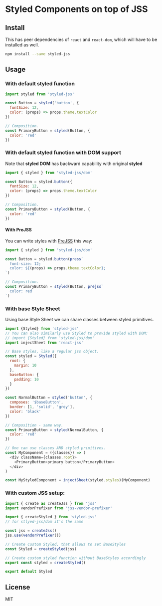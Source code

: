 # Styled Components on top of JSS

## Install

This has peer dependencies of `react` and `react-dom`, which will have to be installed as well.

```sh
npm install --save styled-jss
```

## Usage

### With default styled function

```js
import styled from 'styled-jss'

const Button = styled('button', {
  fontSize: 12,
  color: (props) => props.theme.textColor
})

// Composition.
const PrimaryButton = styled(Button, {
  color: 'red'
})
```

### With default styled function with DOM support

Note that **styled DOM** has backward capability with original **styled**

```js
import { styled } from 'styled-jss/dom'

const Button = styled.button({
  fontSize: 12,
  color: (props) => props.theme.textColor
})

// Composition.
const PrimaryButton = styled(Button, {
  color: 'red'
})
```

#### With PreJSS
You can write styles with [PreJSS](https://github.com/axept/prejss) this way:

```js
import { styled } from 'styled-jss/dom'

const Button = styled.button(press`
  font-size: 12;
  color: ${(props) => props.theme.textColor};
`)

// Composition.
const PrimaryButton = styled(Button, prejss`
  color: red
`)
```

### With base Style Sheet

Using base Style Sheet we can share classes between styled primitives.

```js
import {Styled} from 'styled-jss'
// You can also similarly use Styled to provide styled with DOM:
// import {Styled} from 'styled-jss/dom'
import injectSheet from 'react-jss'

// Base styles, like a regular jss object.
const styled = Styled({
  root: {
    margin: 10
  },
  baseButton: {
    padding: 10
  }
})

const NormalButton = styled('button', {
  composes: '$baseButton',
  border: [1, 'solid', 'grey'],
  color: 'black'
})

// Composition - same way.
const PrimaryButton = styled(NormalButton, {
  color: 'red'
})

// One can use classes AND styled primitives.
const MyComponent = ({classes}) => (
  <div className={classes.root}>
    <PrimaryButton>primary button</PrimaryButton>
  </div>
)

const MyStyledComponent = injectSheet(styled.styles)(MyComponent)
```

### With custom JSS setup:

```js
import { create as createJss } from 'jss'
import vendorPrefixer from 'jss-vendor-prefixer'

import { createStyled } from 'styled-jss'
// for stlyed-jss/dom it's the same

const jss = createJss()
jss.use(vendorPrefixer())

// Create custom Styled, that allows to set BaseStyles
const Styled = createStyled(jss)

// Create custom styled function without BaseStyles accordingly
export const styled = createStyled()

export default Styled
```

## License

MIT
